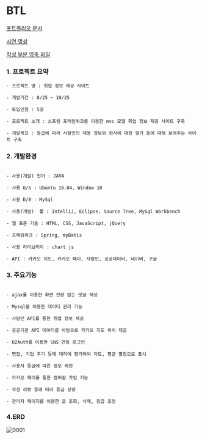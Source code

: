 # BTL

[포트폴리오 문서](findjob-.pdf)

[시연 영상](https://www.youtube.com/watch?v=efxjcBw0Xmk)

[작성 부분 압축 파일](BTL-master.zip)


### 1. 프로젝트 요약
```
- 프로젝트 명 : 취업 정보 제공 사이트

- 개발기간 : 8/25 ~ 10/25

- 투입인원 : 5명

- 프로젝트 소개 : 스프링 프레임워크를 이용한 mvc 모델 취업 정보 제공 사이트 구축

- 개발목표 : 등급에 따라 사람인의 채용 정보와 회사에 대한 평가 등에 대해 보여주는 사이트 구축
```

### 2. 개발환경
```

- 사용(개발) 언어 : JAVA

- 사용 O/S : Ubuntu 18.04, Window 10

- 사용 D/B : MySql

- 사용(개발)  툴 : IntelliJ, Eclipse, Source Tree, MySql Workbench

- 웹 표준 기술 : HTML, CSS, JavaScript, jQuery

- 프레임워크 : Spring, myBatis

- 사용 라이브러리 : chart js

- API : 카카오 지도, 카카오 페이, 사람인, 공공데이터, 네이버, 구글
```

### 3. 주요기능
```

- ajax를 이용한 화면 전환 없는 댓글 작성

- Mysql을 이용한 데이터 관리 기능

- 사람인 API를 통한 취업 정보 제공

- 공공기관 API 데이터를 바탕으로 카카오 지도 위치 제공

- O2Auth를 이용한 SNS 연동 로그인

- 면접, 기업 후기 등에 대하여 평가하여 차트, 평균 별점으로 표시

- 사용자 등급에 따른 정보 제한

- 카카오 페이를 통한 멤버쉽 가입 기능

- 작성 리뷰 등에 따라 등급 상향

- 관리자 페이지를 이용한 글 조회, 삭제, 등급 조정

```

### 4.ERD
![0001](https://user-images.githubusercontent.com/51283645/78205863-3f2ea180-74d8-11ea-8461-940d67675a85.jpg)

